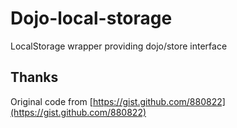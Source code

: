 # Dojo-local-storage

LocalStorage wrapper providing dojo/store interface

## Thanks

Original code from [https://gist.github.com/880822](https://gist.github.com/880822)